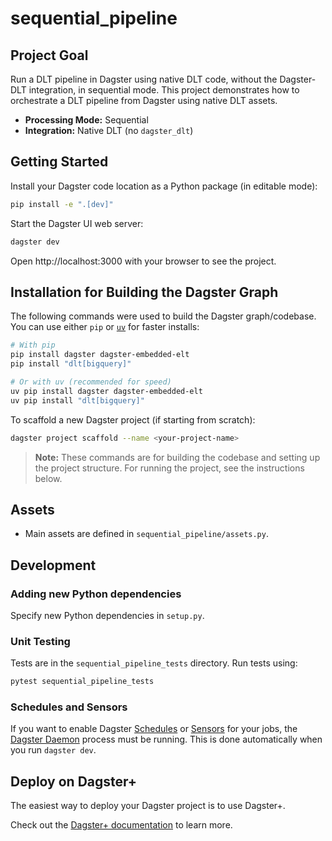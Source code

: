 # sequential_pipeline

## Project Goal
Run a DLT pipeline in Dagster using native DLT code, without the Dagster-DLT integration, in sequential mode. This project demonstrates how to orchestrate a DLT pipeline from Dagster using native DLT assets.

- **Processing Mode:** Sequential
- **Integration:** Native DLT (no `dagster_dlt`)

## Getting Started

Install your Dagster code location as a Python package (in editable mode):

```bash
pip install -e ".[dev]"
```

Start the Dagster UI web server:

```bash
dagster dev
```

Open http://localhost:3000 with your browser to see the project.

## Installation for Building the Dagster Graph

The following commands were used to build the Dagster graph/codebase. You can use either `pip` or [`uv`](https://github.com/astral-sh/uv) for faster installs:

```bash
# With pip
pip install dagster dagster-embedded-elt
pip install "dlt[bigquery]"

# Or with uv (recommended for speed)
uv pip install dagster dagster-embedded-elt
uv pip install "dlt[bigquery]"
```

To scaffold a new Dagster project (if starting from scratch):

```bash
dagster project scaffold --name <your-project-name>
```

> **Note:** These commands are for building the codebase and setting up the project structure. For running the project, see the instructions below.

## Assets
- Main assets are defined in `sequential_pipeline/assets.py`.

## Development

### Adding new Python dependencies
Specify new Python dependencies in `setup.py`.

### Unit Testing
Tests are in the `sequential_pipeline_tests` directory. Run tests using:

```bash
pytest sequential_pipeline_tests
```

### Schedules and Sensors
If you want to enable Dagster [Schedules](https://docs.dagster.io/guides/automate/schedules/) or [Sensors](https://docs.dagster.io/guides/automate/sensors/) for your jobs, the [Dagster Daemon](https://docs.dagster.io/guides/deploy/execution/dagster-daemon) process must be running. This is done automatically when you run `dagster dev`.

## Deploy on Dagster+
The easiest way to deploy your Dagster project is to use Dagster+.

Check out the [Dagster+ documentation](https://docs.dagster.io/dagster-plus/) to learn more.
